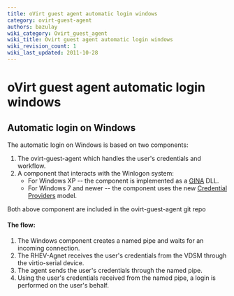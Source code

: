 ```yaml
---
title: oVirt guest agent automatic login windows
category: ovirt-guest-agent
authors: bazulay
wiki_category: Ovirt_guest_agent
wiki_title: Ovirt guest agent automatic login windows
wiki_revision_count: 1
wiki_last_updated: 2011-10-28
---
```


<!-- TODO: Content review -->

# oVirt guest agent automatic login windows

## Automatic login on Windows

The automatic login on Windows is based on two components:

1. The ovirt-guest-agent which handles the user's credentials and workflow.
2. A component that interacts with the Winlogon system:
   * For Windows XP -- the component is implemented as a [GINA](http://msdn.microsoft.com/en-us/library/aa375457(v=vs.85).aspx) DLL.
   * For Windows 7 and newer -- the component uses the new [Credential Providers](https://msdn.microsoft.com/en-us/library/windows/desktop/bb648647(v=vs.85).aspx) model.

Both above component are included in the ovirt-guest-agent git repo

#### The flow:

1. The Windows component creates a named pipe and waits for an incoming connection.
2. The RHEV-Agnet receives the user's credentials from the VDSM through the virtio-serial device.
3. The agent sends the user's credentials through the named pipe.
4. Using the user's credentials received from the named pipe, a login is performed on the user's behalf.

